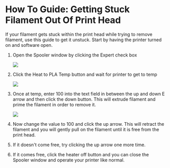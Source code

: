 # How To Guide: Getting Stuck Filament Out Of Print Head



If your filament gets stuck within the print head while trying to remove filament, use this guide to get it unstuck. Start by having the printer turned on and software open.

1. Open the Spooler window by clicking the Expert check box  
 

   ![](https://printm3d.com/solutions/assets/img_56437332cc09d.png)

2. Click the Heat to PLA Temp button and wait for printer to get to temp  
 

   ![](https://printm3d.com/solutions/assets/img_56437371e95f9.png)

3. Once at temp, enter 100 into the text field in between the up and down E arrow and then click the down button. This will extrude filament and prime the filament in order to remove it.  
 

   ![](https://printm3d.com/solutions/assets/img_564373eb7d4a3.png)

4. Now change the value to 100 and click the up arrow. This will retract the filament and you will gently pull on the filament until it is free from the print head.
5. If it doesn't come free, try clicking the up arrow one more time.
6. If it comes free, click the heater off button and you can close the Spooler window and operate your printer like normal.

